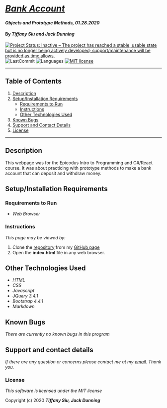 # _[Bank Account](https://github.com/TSiu88/bank-account)_

#### _Objects and Prototype Methods, 01.28.2020_

#### By _**Tiffany Siu and Jack Dunning**_

[![Project Status: Inactive – The project has reached a stable, usable state but is no longer being actively developed; support/maintenance will be provided as time allows.](https://www.repostatus.org/badges/latest/inactive.svg)](https://www.repostatus.org/#inactive)
![LastCommit](https://img.shields.io/github/last-commit/tsiu88/bank-account)
![Languages](https://img.shields.io/github/languages/top/tsiu88/bank-account)
[![MIT license](https://img.shields.io/badge/License-MIT-orange.svg)](https://lbesson.mit-license.org/)

---
## Table of Contents
1. [Description](#description)
2. [Setup/Installation Requirements](#setup/installation-requirements)
    - [Requirements to Run](#requirements-to-run)
    - [Instructions](#instructions)
    - [Other Technologies Used](#other-technologies-used)
3. [Known Bugs](#known-bugs)
4. [Support and Contact Details](#support-and-contact-details)
5. [License](#license)
---
## Description

This webpage was for the Epicodus Intro to Programming and C#/React course.  It was about practicing with prototype methods to make a bank account that can deposit and withdraw money.

## Setup/Installation Requirements

### Requirements to Run

* _Web Browser_

### Instructions

*This page may be viewed by:*

1. Clone the [repository](https://github.com/TSiu88/bank-account.git) from my [GitHub page](https://github.com/TSiu88)
2. Open the **index.html** file in any web browser.

## Other Technologies Used
* _HTML_
* _CSS_
* _Javascript_
* _JQuery 3.4.1_
* _Bootstrap 4.4.1_
* _Markdown_

## Known Bugs

_There are currently no known bugs in this program_

## Support and contact details

_If there are any question or concerns please contact me at my [email](mailto:tsiu88@gmail.com). Thank you._

### License

*This software is licensed under the MIT license*

Copyright (c) 2020 **_Tiffany Siu, Jack Dunning_**
